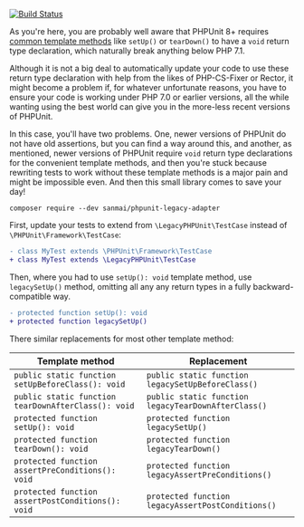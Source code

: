 [![Build Status](https://travis-ci.com/sanmai/phpunit-legacy-adapter.svg?branch=master)](https://travis-ci.com/sanmai/phpunit-legacy-adapter)

As you're here, you are probably well aware that PHPUnit 8+ requires [common template methods](https://phpunit.readthedocs.io/en/latest/fixtures.html) 
like `setUp()` or `tearDown()` to have a `void` return type declaration, which naturally break anything below PHP 7.1. 

Although it is not a big deal to automatically update your code to use these return type declaration with help from the likes of PHP-CS-Fixer or Rector, 
it might become a problem if, for whatever unfortunate reasons, you have to ensure your code is working under PHP 7.0 or earlier versions, all the 
while wanting using the best world can give you in the more-less recent versions of PHPUnit.

In this case, you'll have two problems. One, newer versions of PHPUnit do not have old assertions, but you can find a way around this, and another,
as mentioned, newer versions of PHPUnit require  `void` return type declarations for the convenient template methods, and then you're stuck because 
rewriting tests to work without these template methods is a major pain and might be impossible even. And then this small library comes to save your day!

```
composer require --dev sanmai/phpunit-legacy-adapter
```

First, update your tests to extend from `\LegacyPHPUnit\TestCase` instead of `\PHPUnit\Framework\TestCase`:

```diff
- class MyTest extends \PHPUnit\Framework\TestCase
+ class MyTest extends \LegacyPHPUnit\TestCase
```

Then, where you had to use `setUp(): void`  template method, use `legacySetUp()` method, omitting all any any return types in a fully backward-compatible way. 

```diff
- protected function setUp(): void
+ protected function legacySetUp()
```

There similar replacements for most other template method:

|  Template method     | Replacement          |
| ----------- | ----------------------------- |
| `public static function setUpBeforeClass(): void` | `public static function legacySetUpBeforeClass()` |
| `public static function tearDownAfterClass(): void` |    `public static function legacyTearDownAfterClass()` |
| `protected function setUp(): void` |     `protected function legacySetUp()` |
| `protected function tearDown(): void` |     `protected function legacyTearDown()` |
| `protected function assertPreConditions(): void` | `protected function legacyAssertPreConditions()`| 
| `protected function assertPostConditions(): void` |     `protected function legacyAssertPostConditions()`|
